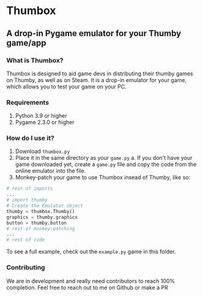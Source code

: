 # Thumbox
## A drop-in Pygame emulator for your Thumby game/app

### What is Thumbox?
Thumbox is designed to aid game devs in distributing their thumby games on Thumby, as well as on Steam. It is a drop-in emulator for your game, which allows you to test your game on your PC. 


### Requirements
1. Python 3.9 or higher
2. Pygame 2.3.0 or higher

### How do I use it?
1. Download `thumbox.py`
2. Place it in the same directory as your `game.py`
    a. If you don't have your game downloaded yet, create a `game.py` file and copy the code from the online emulator into the file.
3. Monkey-patch your game to use Thumbox insead of Thumby, like so:

```python
# rest of imports
...
# import thumby
# Create the Emulator object
thumby = thumbox.Thumby()
graphics = thumby.graphics
button = thumby.button
# rest of monkey-patching
...
# rest of code
```

To see a full example, check out the `example.py` game in this folder.

### Contributing
We are in development and really need contributors to reach 100% completion. Feel free to reach out to me on Github or make a PR